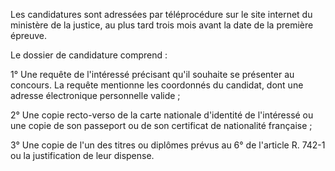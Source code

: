 Les candidatures sont adressées par téléprocédure sur le site internet du ministère de la justice, au plus tard trois mois avant la date de la première épreuve.

Le dossier de candidature comprend :

1° Une requête de l'intéressé précisant qu'il souhaite se présenter au concours. La requête mentionne les coordonnés du candidat, dont une adresse électronique personnelle valide ;

2° Une copie recto-verso de la carte nationale d'identité de l'intéressé ou une copie de son passeport ou de son certificat de nationalité française ;

3° Une copie de l'un des titres ou diplômes prévus au 6° de l'article R. 742-1 ou la justification de leur dispense.
